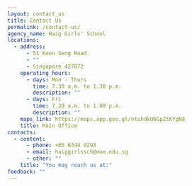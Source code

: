 ```yaml
---
layout: contact_us
title: Contact Us
permalink: /contact-us/
agency_name: Haig Girls' School
locations:
  - address:
      - 51 Koon Seng Road
      - ""
      - Singapore 427072
    operating_hours:
      - days: Mon - Thurs
        time: 7.30 a.m. to 1.30 p.m.
        description: ""
      - days: Fri
        time: 7.30 a.m. to 1.00 p.m.
        description: ""
    maps_link: https://maps.app.goo.gl/ntuhdkU6GpZtKYgN8
    title: Main Office
contacts:
  - content:
      - phone: +65 6344 0293
      - email: haiggirlssch@moe.edu.sg
      - other: ""
    title: "You may reach us at:"
feedback: ""
---
```

